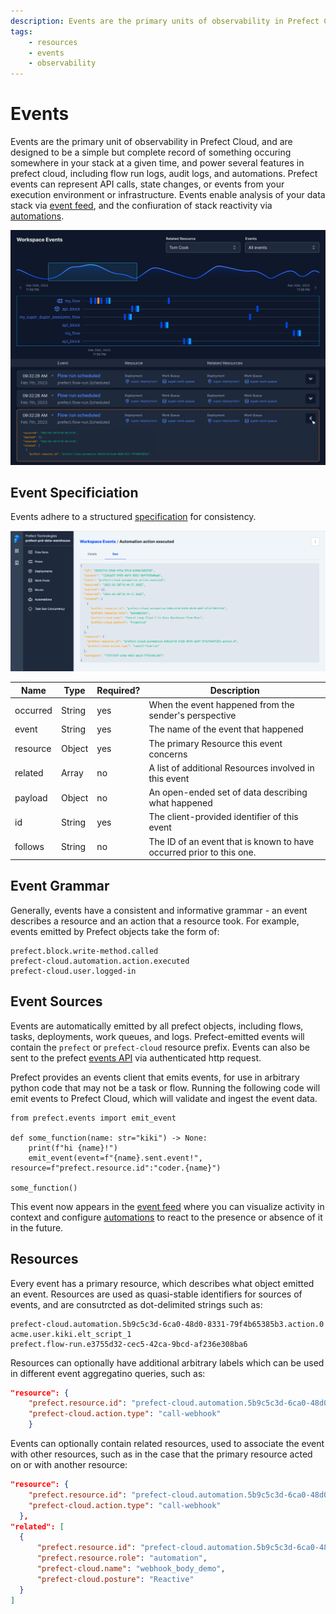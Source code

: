```yaml
---
description: Events are the primary units of observability in Prefect Cloud
tags:
    - resources
    - events
    - observability
---
```


# Events

Events are the primary unit of observability in Prefect Cloud, and are designed to be a simple but complete record of something occuring somewhere in your stack at a given time, and power several features in prefect cloud, including flow run logs, audit logs, and automations. Prefect events can represent API calls, state changes, or events from your execution environment or infrastructure. Events enable analysis of your data stack via [event feed](/ui/events/), and the confiuration of stack reactivity via [automations](/ui/automations/).

![Prefect UI](../img/ui/event-feed.png)

## Event Specificiation

Events adhere to a structured [specification](https://app.prefect.cloud/api/docs#tag/Events) for consistency.

![Prefect UI](../img/ui/event-spec.png)
  
| Name | Type | Required? | Description |
| ---- | ---- | --------- | ----------- |
| occurred |  String | yes | When the event happened from the sender's perspective |
| event |  String | yes | The name of the event that happened |
| resource|  Object | yes | The primary Resource this event concerns |
| related | Array | no | A list of additional Resources involved in this event |
| payload | Object | no | An open-ended set of data describing what happened |
| id | String | yes | The client-provided identifier of this event |
| follows | String | no | The ID of an event that is known to have occurred prior to this one. |


## Event Grammar

Generally, events have a consistent and informative grammar - an event describes a resource and an action that a resource took. For example, events emitted by Prefect objects take the form of:


```
prefect.block.write-method.called
prefect-cloud.automation.action.executed
prefect-cloud.user.logged-in
```

## Event Sources

Events are automatically emitted by all prefect objects, including flows, tasks, deployments, work queues, and logs. Prefect-emitted events will contain the `prefect` or `prefect-cloud` resource prefix. Events can also be sent to the prefect [events API](https://app.prefect.cloud/api/docs#tag/Events) via authenticated http request.

Prefect provides an events client that emits events, for use in arbitrary python code that may not be a task or 
flow. Running the following code will emit events to Prefect Cloud, which will validate and ingest the event data.


```python3
from prefect.events import emit_event

def some_function(name: str="kiki") -> None:
    print(f"hi {name}!")
    emit_event(event=f"{name}.sent.event!", resource=f"prefect.resource.id":"coder.{name}")
          
some_function()
```

This event now appears in the [event feed](/ui/events/) where you can visualize activity in context and configure [automations](/ui/automations/) to react to the presence or absence of it in the future.


## Resources

Every event has a primary resource, which describes what object emitted an event. Resources are used as quasi-stable identifiers for sources of events, and are consutrcted as dot-delimited strings such as:

```
prefect-cloud.automation.5b9c5c3d-6ca0-48d0-8331-79f4b65385b3.action.0
acme.user.kiki.elt_script_1
prefect.flow-run.e3755d32-cec5-42ca-9bcd-af236e308ba6
```

Resources can optionally have additional arbitrary labels which can be used in different event aggregatino queries, such as:

```json
"resource": {
    "prefect.resource.id": "prefect-cloud.automation.5b9c5c3d-6ca0-48d0-8331-79f4b65385b3",
    "prefect-cloud.action.type": "call-webhook"
    }
```

Events can optionally contain related resources, used to associate the event with other resources, such as in the case that the primary resource acted on or with another resource:

```json
"resource": {
    "prefect.resource.id": "prefect-cloud.automation.5b9c5c3d-6ca0-48d0-8331-79f4b65385b3.action.0",
    "prefect-cloud.action.type": "call-webhook"
  },
"related": [
  {
      "prefect.resource.id": "prefect-cloud.automation.5b9c5c3d-6ca0-48d0-8331-79f4b65385b3",
      "prefect.resource.role": "automation",
      "prefect-cloud.name": "webhook_body_demo",
      "prefect-cloud.posture": "Reactive"
  }
]
```






